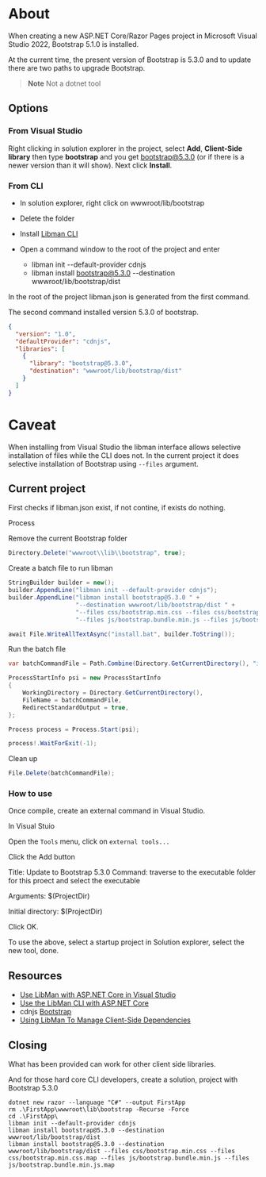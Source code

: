 ﻿# About

When creating a new ASP.NET Core/Razor Pages project in Microsoft Visual Studio 2022, Bootstrap 5.1.0 is installed.

At the current time, the present version of Bootstrap is 5.3.0 and to update there are two paths to upgrade Bootstrap.

> **Note**
> Not a dotnet tool

## Options

### From Visual Studio

Right clicking in solution explorer in the project, select **Add**, **Client-Side library** then type **bootstrap** and you get bootstrap@5.3.0 (or if there is a newer version than it will show). Next click **Install**.

### From CLI

- In solution explorer, right click on wwwroot/lib/bootstrap
- Delete the folder

- Install [Libman CLI](https://learn.microsoft.com/en-us/aspnet/core/client-side/libman/libman-cli?view=aspnetcore-7.0#installation)

- Open a command window to the root of the project and enter

    - libman init --default-provider cdnjs
    - libman install bootstrap@5.3.0 --destination  wwwroot/lib/bootstrap/dist

In the root of the project libman.json is generated from the first command.

The second command installed version 5.3.0 of bootstrap.

```json
{
  "version": "1.0",
  "defaultProvider": "cdnjs",
  "libraries": [
    {
      "library": "bootstrap@5.3.0",
      "destination": "wwwroot/lib/bootstrap/dist"
    }
  ]
}
```

# Caveat

When installing from Visual Studio the libman interface allows selective installation of files while the CLI does not. In the current project it does selective installation of Bootstrap using `--files` argument.


## Current project

First checks if libman.json exist, if not contine, if exists do nothing.

Process

Remove the current Bootstrap folder

```csharp
Directory.Delete("wwwroot\\lib\\bootstrap", true);
```

Create a batch file to run libman

```csharp
StringBuilder builder = new();
builder.AppendLine("libman init --default-provider cdnjs");
builder.AppendLine("libman install bootstrap@5.3.0 " + 
                   "--destination wwwroot/lib/bootstrap/dist " + 
                   "--files css/bootstrap.min.css --files css/bootstrap.min.css.map " + 
                   "--files js/bootstrap.bundle.min.js --files js/bootstrap.bundle.min.js.map");

await File.WriteAllTextAsync("install.bat", builder.ToString());
```

Run the batch file

```csharp
var batchCommandFile = Path.Combine(Directory.GetCurrentDirectory(), "install.bat");

ProcessStartInfo psi = new ProcessStartInfo
{
    WorkingDirectory = Directory.GetCurrentDirectory(),
    FileName = batchCommandFile,
    RedirectStandardOutput = true,
};

Process process = Process.Start(psi);

process!.WaitForExit(-1);
```

Clean up

```csharp
File.Delete(batchCommandFile);
```

### How to use

Once compile, create an external command in Visual Studio.

In Visual Stuio

Open the `Tools` menu, click on `external tools...`

Click the Add button

Title: Update to Bootstrap 5.3.0
Command: traverse to the executable folder for this proect and select the executable

Arguments: $(ProjectDir)

Initial directory: $(ProjectDir)

Click OK.

To use the above, select a startup project in Solution explorer, select the new tool, done.

## Resources

- [Use LibMan with ASP.NET Core in Visual Studio](https://learn.microsoft.com/en-us/aspnet/core/client-side/libman/libman-vs?view=aspnetcore-7.0)
- [Use the LibMan CLI with ASP.NET Core](https://learn.microsoft.com/en-us/aspnet/core/client-side/libman/libman-cli?view=aspnetcore-7.0)
- cdnjs [Bootstrap](https://cdnjs.com/libraries/bootstrap)
- [Using LibMan To Manage Client-Side Dependencies](https://khalidabuhakmeh.com/using-libman-to-manage-client-side-dependencies)

## Closing

What has been provided can work for other client side libraries.


And for those hard core CLI developers, create a solution, project with Bootstrap 5.3.0

```
dotnet new razor --language "C#" --output FirstApp
rm .\FirstApp\wwwroot\lib\bootstrap -Recurse -Force
cd .\FirstApp\
libman init --default-provider cdnjs
libman install bootstrap@5.3.0 --destination wwwroot/lib/bootstrap/dist
libman install bootstrap@5.3.0 --destination wwwroot/lib/bootstrap/dist --files css/bootstrap.min.css --files css/bootstrap.min.css.map --files js/bootstrap.bundle.min.js --files js/bootstrap.bundle.min.js.map
```